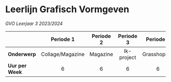 # Leerlijn Grafisch Vormgeven
*GVO Leerjaar 3 2023/2024*

|| Periode 1  | Periode 2  | Periode 3  | Periode 4  |
|---|:---:|:---:|:---:|:---:|
|**Onderwerp**|Collage/Magazine|Magazine|Ik-project|Grasshopper|
|**Uur per Week**|6|6|6|6|